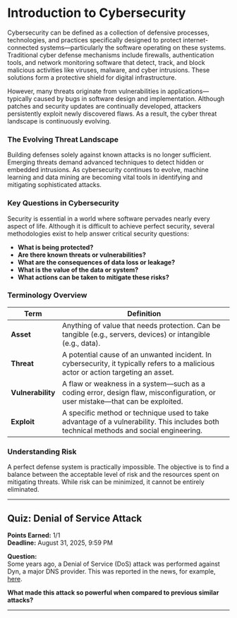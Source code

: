 # Introduction to Cybersecurity

Cybersecurity can be defined as a collection of defensive processes, technologies, and practices specifically designed to protect internet-connected systems—particularly the software operating on these systems. Traditional cyber defense mechanisms include firewalls, authentication tools, and network monitoring software that detect, track, and block malicious activities like viruses, malware, and cyber intrusions. These solutions form a protective shield for digital infrastructure.

However, many threats originate from vulnerabilities in applications—typically caused by bugs in software design and implementation. Although patches and security updates are continually developed, attackers persistently exploit newly discovered flaws. As a result, the cyber threat landscape is continuously evolving.

### The Evolving Threat Landscape

Building defenses solely against known attacks is no longer sufficient. Emerging threats demand advanced techniques to detect hidden or embedded intrusions. As cybersecurity continues to evolve, machine learning and data mining are becoming vital tools in identifying and mitigating sophisticated attacks.

### Key Questions in Cybersecurity

Security is essential in a world where software pervades nearly every aspect of life. Although it is difficult to achieve perfect security, several methodologies exist to help answer critical security questions:

- **What is being protected?**
- **Are there known threats or vulnerabilities?**
- **What are the consequences of data loss or leakage?**
- **What is the value of the data or system?**
- **What actions can be taken to mitigate these risks?**

### Terminology Overview

| Term           | Definition |
|----------------|------------|
| **Asset**      | Anything of value that needs protection. Can be tangible (e.g., servers, devices) or intangible (e.g., data). |
| **Threat**     | A potential cause of an unwanted incident. In cybersecurity, it typically refers to a malicious actor or action targeting an asset. |
| **Vulnerability** | A flaw or weakness in a system—such as a coding error, design flaw, misconfiguration, or user mistake—that can be exploited. |
| **Exploit**    | A specific method or technique used to take advantage of a vulnerability. This includes both technical methods and social engineering. |

### Understanding Risk

A perfect defense system is practically impossible. The objective is to find a balance between the acceptable level of risk and the resources spent on mitigating threats. While risk can be minimized, it cannot be entirely eliminated.

---

## Quiz: Denial of Service Attack

**Points Earned:** 1/1  
**Deadline:** August 31, 2025, 9:59 PM

**Question:**  
Some years ago, a Denial of Service (DoS) attack was performed against Dyn, a major DNS provider. This was reported in the news, for example, [here](http://gizmodo.com/this-is-probably-why-half-the-internet-shut-down-today-1788062835).

**What made this attack so powerful when compared to previous similar attacks?**

---

